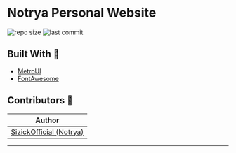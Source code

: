 # Notrya Personal Website
![repo size](https://img.shields.io/github/languages/code-size/SizickOfficial/personal-website?style=for-the-badge)
![last commit](https://img.shields.io/github/last-commit/SizickOfficial/personal-website?style=for-the-badge)

## Built With 🔧

*   [MetroUI](https://github.com/olton/Metro-UI-CSS)
*   [FontAwesome](https://github.com/FortAwesome/Font-Awesome)

## Contributors 📝

| Author                                              |
| ----------------------------------------------------|
| [SizickOfficial (Notrya)](https://github.com/SizickOfficial)         |

***
